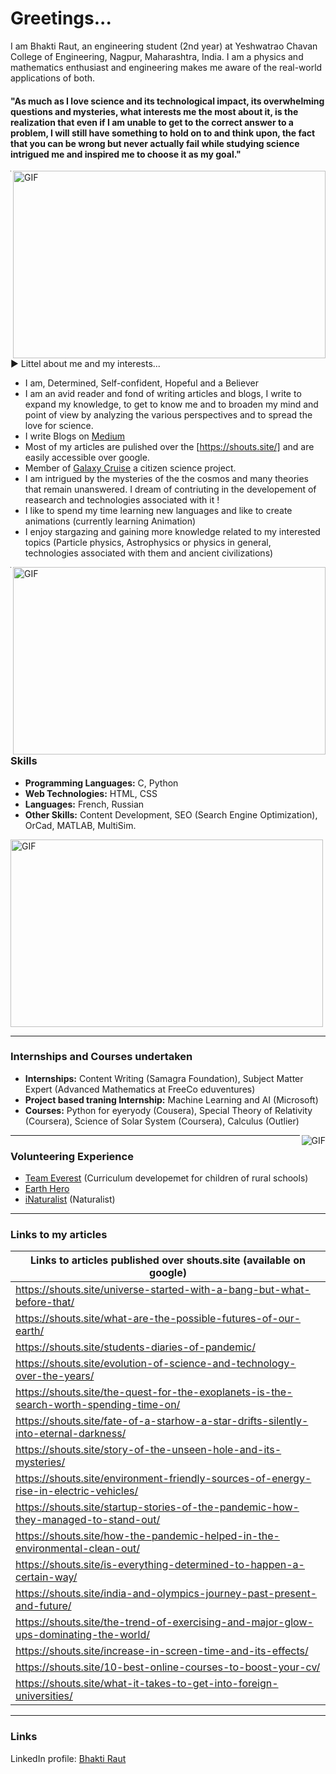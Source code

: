 # Greetings...
I am Bhakti Raut, an engineering student (2nd year) at Yeshwatrao Chavan College of Engineering, Nagpur, Maharashtra, India. I am a physics and mathematics enthusiast and engineering makes me aware of the real-world applications of both. 
#### "As much as I love science and its technological impact, its overwhelming questions and mysteries, what interests me the most about it, is the realization that even if I am unable to get to the correct answer to a problem, I will still have something to hold on to and think upon, the fact that you can be wrong but never actually fail while studying science intrigued me and inspired me to choose it as my goal."

<img align="right" alt="GIF" src="https://github.com/Bhaktiraut02/My-Articles-Blogs-and-Interests-and-more.../blob/main/SUPERCOUNDUCTIVITY.jpg" width="500" height="300" />

------------
▶ Littel about me and my interests...
- I am, Determined, Self-confident, Hopeful and a Believer   
- I am an avid reader and fond of writing articles and blogs, I write to expand my knowledge, to get to know me and to broaden my mind and point of view by analyzing the various perspectives and to spread the love for science.
- I write Blogs on [Medium](https://medium.com/@rautbhakti0088)
- Most of my articles are pulished over the [https://shouts.site/] and are easily accessible over google.
- Member of [Galaxy Cruise](https://galaxycruise.mtk.nao.ac.jp/en/) a citizen science project. 
- I am intrigued by the mysteries of the the cosmos and many theories that remain unanswered. I dream of contriuting in the developement of reasearch and technologies associated with it ! 
- I like to spend my time learning new languages and like to create animations (currently learning Animation)
- I enjoy stargazing and gaining more knowledge related to my interested topics (Particle physics, Astrophysics or physics in general, technologies associated with them and ancient civilizations)

<img align="right" alt="GIF" src="https://github.com/Bhaktiraut02/My-Articles-Blogs-and-Interests-and-more.../blob/main/1_HLGtY6O2vUHqIyEbWdmBgA.jpeg" width="500" height="300"/>

------------
### Skills
- **Programming Languages:** C, Python
- **Web Technologies:** HTML, CSS
- **Languages:** French, Russian
- **Other Skills:** Content Development, SEO (Search Engine Optimization), OrCad, MATLAB, MultiSim.

<img align="center" alt="GIF" src="https://github.com/Bhaktiraut02/My-Articles-Blogs-and-Interests-and-more.../blob/main/Header_The_coevolution_of_particle_physics_and_computing.jpeg" width="500" height="300"/>

 ------------
 ### Internships and Courses undertaken
- **Internships:** Content Writing (Samagra Foundation), Subject Matter Expert (Advanced Mathematics at FreeCo eduventures)
- **Project based traning Internship:** Machine Learning and AI (Microsoft)
- **Courses:** Python for eyeryody (Cousera), Special Theory of Relativity (Coursera), Science of Solar System (Coursera), Calculus (Outlier)

<img align="right" alt="GIF" src="https://github.com/Bhaktiraut02/My-Articles-Blogs-and-Interests-and-more.../blob/main/stylized-volunteers-help-charity-sharing-260nw-1766931404.jpg" />

------------
### Volunteering Experience
- [Team Everest](https://www.teameverest.ngo/about) (Curriculum developemet for children of rural schools)
- [Earth Hero](https://www.earthhero.org/)
- [iNaturalist](https://www.inaturalist.org/) (Naturalist)

------------
### Links to my articles
| Links to articles published over shouts.site (available on google) |
| ------------- |
|https://shouts.site/universe-started-with-a-bang-but-what-before-that/ |
|https://shouts.site/what-are-the-possible-futures-of-our-earth/ |
|https://shouts.site/students-diaries-of-pandemic/ |
|https://shouts.site/evolution-of-science-and-technology-over-the-years/ |
|https://shouts.site/the-quest-for-the-exoplanets-is-the-search-worth-spending-time-on/ |
|https://shouts.site/fate-of-a-starhow-a-star-drifts-silently-into-eternal-darkness/ |
|https://shouts.site/story-of-the-unseen-hole-and-its-mysteries/ |
|https://shouts.site/environment-friendly-sources-of-energy-rise-in-electric-vehicles/ |
|https://shouts.site/startup-stories-of-the-pandemic-how-they-managed-to-stand-out/ |
|https://shouts.site/how-the-pandemic-helped-in-the-environmental-clean-out/ |
|https://shouts.site/is-everything-determined-to-happen-a-certain-way/ |
|https://shouts.site/india-and-olympics-journey-past-present-and-future/ |
|https://shouts.site/the-trend-of-exercising-and-major-glow-ups-dominating-the-world/ |
|https://shouts.site/increase-in-screen-time-and-its-effects/ |
|https://shouts.site/10-best-online-courses-to-boost-your-cv/ |
|https://shouts.site/what-it-takes-to-get-into-foreign-universities/ |

------------
### Links 
LinkedIn profile: [Bhakti Raut](https://www.linkedin.com/in/bhakti-raut-57888b227)


